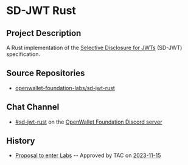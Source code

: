 # SD-JWT Rust

## Project Description

A Rust implementation of the [Selective Disclosure for JWTs](https://www.ietf.org/archive/id/draft-ietf-oauth-selective-disclosure-jwt-04.html) (SD-JWT) specification.

## Source Repositories

- [openwallet-foundation-labs/sd-jwt-rust](https://github.com/openwallet-foundation-labs/sd-jwt-rust)

## Chat Channel

- [#sd-jwt-rust](https://discord.com/channels/1022962884864643214/1174382048400654457) on the [OpenWallet Foundation Discord server](https://discord.gg/openwalletfoundation)

## History

- [Proposal to enter Labs](https://github.com/openwallet-foundation/project-proposals/blob/d208ad298109957574e97b2dbeba947e40c2a732/projects/sd-jwt-rs.md) -- Approved by TAC on [2023-11-15](../meetings/2023/2023-11-15.md)
